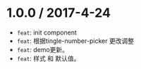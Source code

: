 1.0.0 / 2017-4-24
==================
* `feat`: init component
* `feat`: 根据tingle-number-picker 更改调整
* `feat`: demo更新。
* `feat`: 样式 和 默认值。
